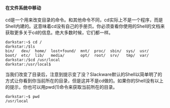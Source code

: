 #### 在文件系统中移动

cd是一个用来改变目录的命令。和其他命令不同，cd实际上不是一个程序，而是Shell内建的。这意味着cd没有自己的手册页。你必须查看你使用的Shell的文档来获取更多关于cd的信息。绝大多数时候，它们都一样。  
```plain
darkstar:~$ cd /
darkstar:/$ls
bin/   dev/  home/  lost+found/  mnt/  proc/  sbin/  sys/  usr/
boot/  etc/  lib/   media/       opt/  root/  srv/   tmp/  var/
darkstar:/$cd /usr/local
darkstar:/usr/local$
```  

当我们改变了目录后，注意到提示变了没？Slackware默认的Shell以简单明了的方式让你看到你当前所在的目录，但是这并不是cd做的。如果你的Shell没有以上的提示，你也可以用pwd(1)命令来获取当前所在的目录。  
```plain
darkstar:~$ pwd
/usr/local
```
